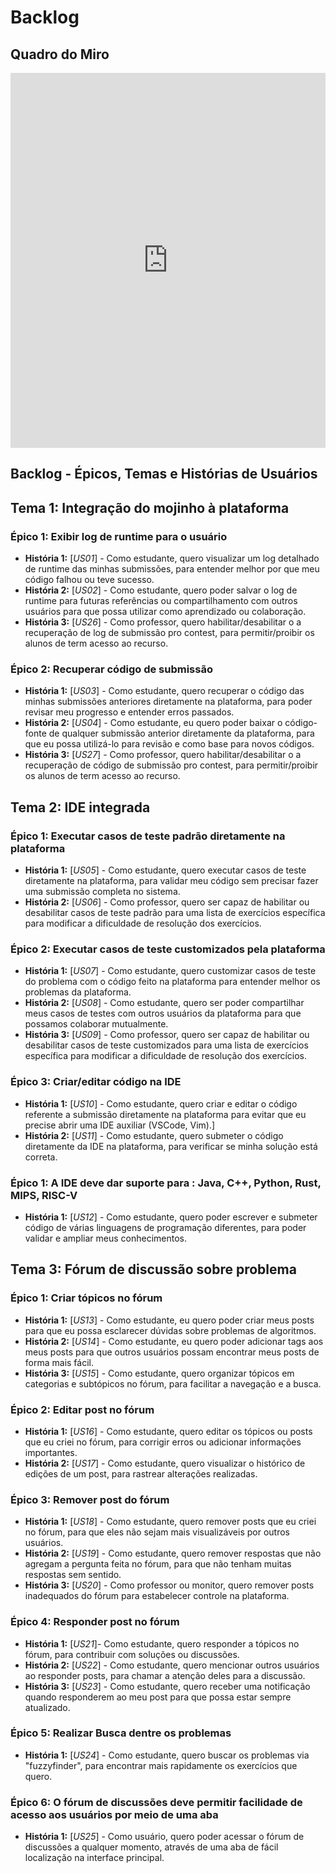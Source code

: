 # Backlog

## Quadro do Miro 

<iframe src="https://miro.com/app/board/uXjVL7x-bvg=/" width="100%" height="600" frameborder="0"></iframe>

## Backlog - Épicos, Temas e Histórias de Usuários

## Tema 1: Integração do mojinho à plataforma

### Épico 1: Exibir log de runtime para o usuário
- **História 1:** [*US01*] - Como estudante, quero visualizar um log detalhado de runtime das minhas submissões, para entender melhor por que meu código falhou ou teve sucesso.
- **História 2:** [*US02*] - Como estudante, quero poder salvar o log de runtime para futuras referências ou compartilhamento com outros usuários para que possa utilizar como aprendizado ou colaboração.
- **História 3:** [*US26*] - Como professor, quero habilitar/desabilitar o a recuperação de log de submissão pro contest, para permitir/proibir os alunos de term acesso ao recurso.

### Épico 2: Recuperar código de submissão
- **História 1:** [*US03*] - Como estudante, quero recuperar o código das minhas submissões anteriores diretamente na plataforma, para poder revisar meu progresso e entender erros passados.
- **História 2:** [*US04*] - Como estudante, eu quero poder baixar o código-fonte de qualquer submissão anterior diretamente da plataforma, para que eu possa utilizá-lo para revisão e como base para novos códigos.
- **História 3:** [*US27*] - Como professor, quero habilitar/desabilitar o a recuperação de código de submissão pro contest, para  permitir/proibir os alunos de term acesso ao recurso.

## Tema 2: IDE integrada

### Épico 1: Executar casos de teste padrão diretamente na plataforma
- **História 1:** [*US05*] - Como estudante, quero executar casos de teste diretamente na plataforma, para validar meu código sem precisar fazer uma submissão completa no sistema.
- **História 2:** [*US06*] - Como professor, quero ser capaz de habilitar ou desabilitar casos de teste padrão para uma lista de exercícios específica para modificar a dificuldade de resolução dos exercícios.

### Épico 2: Executar casos de teste customizados pela plataforma
- **História 1:** [*US07*] - Como estudante, quero customizar casos de teste do problema com o código feito na plataforma para entender melhor os problemas da plataforma.
- **História 2:** [*US08*] - Como estudante, quero ser poder compartilhar meus casos de testes com outros usuários da plataforma para que possamos colaborar mutualmente.
- **História 3:** [*US09*] - Como professor, quero ser capaz de habilitar ou desabilitar casos de teste customizados para uma lista de exercícios específica para modificar a dificuldade de resolução dos exercícios.

### Épico 3: Criar/editar código na IDE
- **História 1:** [*US10*] - Como estudante, quero criar e editar o código referente a submissão diretamente na plataforma para evitar que eu precise abrir uma IDE auxiliar (VSCode, Vim).]
- **História 2:** [*US11*] - Como estudante, quero submeter o código diretamente da IDE na plataforma, para verificar se minha solução está correta.

### Épico 1: A IDE deve dar suporte para : Java, C++, Python, Rust, MIPS, RISC-V
- **História 1:** [*US12*] - Como estudante, quero poder escrever e submeter código de várias linguagens de programação diferentes, para poder validar e ampliar meus conhecimentos.

## Tema 3: Fórum de discussão sobre problema

### Épico 1: Criar tópicos no fórum
- **História 1:** [*US13*] - Como estudante, eu quero poder criar meus posts para que eu possa esclarecer dúvidas sobre problemas de algoritmos.
- **História 2:** [*US14*] - Como estudante, eu quero poder adicionar tags aos meus posts para que outros usuários possam encontrar meus posts de forma mais fácil.
- **História 3:** [*US15*] - Como estudante, quero organizar tópicos em categorias e subtópicos no fórum, para facilitar a navegação e a busca.

### Épico 2: Editar post no fórum
- **História 1:** [*US16*] - Como estudante, quero editar os tópicos ou posts que eu criei no fórum, para corrigir erros ou adicionar informações importantes.
- **História 2:** [*US17*] - Como estudante, quero visualizar o histórico de edições de um post, para rastrear alterações realizadas.

### Épico 3: Remover post do fórum
- **História 1:** [*US18*] - Como estudante, quero remover posts que eu criei no fórum, para que eles não sejam mais visualizáveis por outros usuários.
- **História 2:** [*US19*] - Como estudante, quero remover respostas que não agregam a pergunta feita no fórum, para que não tenham muitas respostas sem sentido.
- **História 3:** [*US20*] - Como professor ou monitor, quero remover posts inadequados do fórum para estabelecer controle na plataforma.

### Épico 4: Responder post no fórum
- **História 1:** [*US21*]- Como estudante, quero responder a tópicos no fórum, para contribuir com soluções ou discussões.
- **História 2:** [*US22*] - Como estudante, quero mencionar outros usuários ao responder posts, para chamar a atenção deles para a discussão.
- **História 3:** [*US23*] - Como estudante, quero receber uma notificação quando responderem ao meu post para que possa estar sempre atualizado.

### Épico 5: Realizar Busca dentre os problemas
- **História 1:** [*US24*] - Como estudante, quero buscar os problemas via "fuzzyfinder", para encontrar mais rapidamente os exercícios que quero.

### Épico 6: O fórum de discussões deve permitir facilidade de acesso aos usuários por meio de uma aba
- **História 1:** [*US25*] - Como usuário, quero poder acessar o fórum de discussões a qualquer momento, através de uma aba de fácil localização na interface principal.